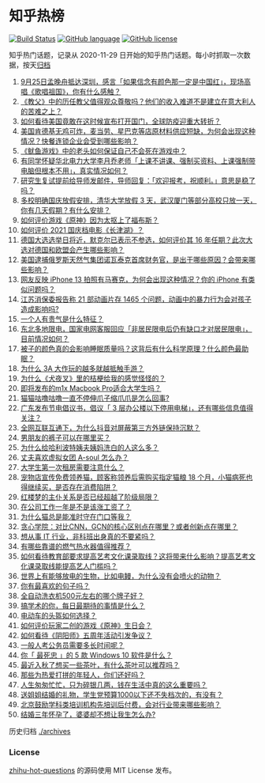 # 知乎热榜
[![Build Status](https://github.com/ToWeLong/zhihu-hot-questions/workflows/CI/badge.svg)](https://github.com/ToWeLong/zhihu-hot-questions/actions)
[![GitHub language](https://img.shields.io/badge/language-golang-orange.svg)](https://golang.org/)
[![GitHub license](https://img.shields.io/github/license/ToWeLong/zhihu-hot-questions)](https://github.com/ToWeLong/zhihu-hot-questions/blob/main/LICENSE)

知乎热门话题，记录从 2020-11-29 日开始的知乎热门话题。每小时抓取一次数据，按天[归档](./archives)

<!-- BEGIN -->

1. [9月25日孟晚舟抵达深圳，感言「如果信念有颜色那一定是中国红」，现场高唱《歌唱祖国》，你有什么感触？](https://www.zhihu.com/question/489018284)
1. [《教父》中的历任教父值得观众尊敬吗？他们的收入难道不是建立在意大利人的苦难之上？](https://www.zhihu.com/question/488054014)
1. [如何看待美国竟敢在这时候宣布打开国门，全球防疫迎重大转折？](https://www.zhihu.com/question/488750262)
1. [美国肯德基无鸡可炸，麦当劳、星巴克等店原材料供应短缺，为何会出现这种情况？快餐连锁企业会受到哪些影响？](https://www.zhihu.com/question/489062710)
1. [《鱿鱼游戏》中的老头如何保证自己不会死在游戏中？](https://www.zhihu.com/question/488626868)
1. [有同学怀疑华北电力大学李月乔老师「上课不讲课、强制买资料、上课强制带电脑但根本不用」，真实情况如何？](https://www.zhihu.com/question/487104592)
1. [研究生复试提前给导师发邮件，导师回复：「欢迎报考，祝顺利。」意思是稳了吗？](https://www.zhihu.com/question/389701976)
1. [多校明确国庆放假安排，清华大学放假 3 天，武汉厦门等部分高校只放一天，你有几天假期？有什么安排？](https://www.zhihu.com/question/489089734)
1. [如何评价游戏《原神》因为太抠上了福布斯？](https://www.zhihu.com/question/488812974)
1. [如何评价 2021 国庆档电影《长津湖》？](https://www.zhihu.com/question/488992270)
1. [德国大选选举日将近，默克尔已表示不参选，如何评价其 16 年任期？此次大选对德国和欧盟会产生哪些影响？](https://www.zhihu.com/question/488697359)
1. [美国逮捕俄罗斯天然气集团诺瓦泰克首席财务官，是出于哪些原因？会带来哪些影响？](https://www.zhihu.com/question/488875304)
1. [网友反映 iPhone 13 拍照有马赛克，为何会出现这种情况？你的 iPhone 有类似问题吗？](https://www.zhihu.com/question/489085967)
1. [江苏消保委报告称 21 部动画片存 1465 个问题，动画中的暴力行为会对孩子造成影响吗?](https://www.zhihu.com/question/488806148)
1. [一个人有贵气是什么特征？](https://www.zhihu.com/question/61071183)
1. [东北多地限电，国家电网客服回应「非居民限电后仍有缺口才对居民限电」，目前情况如何？](https://www.zhihu.com/question/489134032)
1. [被子的颜色真的会影响睡眠质量吗？这背后有什么科学原理？什么颜色最助眠？](https://www.zhihu.com/question/486010225)
1. [为什么 3A 大作玩的越多就越抵触手游？](https://www.zhihu.com/question/487973225)
1. [为什么《犬夜叉》里的桔梗给我的感觉怪怪的？](https://www.zhihu.com/question/483383960)
1. [即将发布的m1x Macbook Pro适合大学生吗？](https://www.zhihu.com/question/487922048)
1. [猫猫咕噜咕噜一直不停伸爪子缩爪爪是怎么回事?](https://www.zhihu.com/question/488171409)
1. [广东发布节电倡议书，倡议「 3 层办公楼以下停用电梯」，还有哪些信息值得关注？](https://www.zhihu.com/question/489109714)
1. [全网互联互通下，为什么抖音对屏蔽第三方外链保持沉默？](https://www.zhihu.com/question/488960782)
1. [男朋友的裤子可以在哪里买？](https://www.zhihu.com/question/486631641)
1. [为什么给哈利波特姨夫姨妈洗白的人这么多？](https://www.zhihu.com/question/390424837)
1. [丈夫喜欢虚拟女团 A-soul 怎么办？](https://www.zhihu.com/question/474270287)
1. [大学生第一次租房需要注意什么？](https://www.zhihu.com/question/300610447)
1. [宠物店宣传免费领养猫，顾客称领养后需购买指定猫粮 18 个月，小猫病死也得继续买，是否存在消费陷阱？](https://www.zhihu.com/question/488961897)
1. [红楼梦的主仆关系是否已经超越了阶级局限？](https://www.zhihu.com/question/481912571)
1. [在公司工作一年是不是该涨工资了？](https://www.zhihu.com/question/282602290)
1. [为什么猫总是能准时守在门口等我？](https://www.zhihu.com/question/355412731)
1. [贪心学院：对比CNN，GCN的核心区别点在哪里？或者创新点在哪里？](https://www.zhihu.com/question/488490618)
1. [想从事 IT 行业，非科班出身真的不要紧吗？](https://www.zhihu.com/question/477704935)
1. [有哪些靠谱的燃气热水器值得推荐？](https://www.zhihu.com/question/265069163)
1. [如何看待教育部要求提高艺考文化课录取线？这将带来什么影响？提高艺考文化课录取线能提高艺人门槛吗？](https://www.zhihu.com/question/488744644)
1. [世界上有能够放电的生物，比如电鳗，为什么没有会喷火的动物？](https://www.zhihu.com/question/488621314)
1. [你有最喜欢的句子吗？](https://www.zhihu.com/question/481085614)
1. [全自动洗衣机500元左右的哪个牌子好？](https://www.zhihu.com/question/271989591)
1. [搞学术的你，每日最期待的事情是什么？](https://www.zhihu.com/question/486811408)
1. [电动车的头盔如何选择？](https://www.zhihu.com/question/392920956)
1. [如何评价玩家二创的游戏《原神》生日会？](https://www.zhihu.com/question/489021439)
1. [如何看待《阴阳师》五周年活动引发争议？](https://www.zhihu.com/question/485655211)
1. [一般人考公务员需要多长时间呢？](https://www.zhihu.com/question/485730027)
1. [你「 最死忠 」的 5 款 Windows 10 软件是什么？](https://www.zhihu.com/question/487819636)
1. [最近入秋了想买一些茶叶，有什么茶叶可以推荐吗？](https://www.zhihu.com/question/488455331)
1. [那些为热爱打拼的年轻人，你们还好吗？](https://www.zhihu.com/question/488734367)
1. [人生匆匆忙忙，只为碎银几两，钱在生活中真的这么重要吗？](https://www.zhihu.com/question/481847754)
1. [送姐姐结婚的礼物，学生党预算1000以下还不失档次的，有没有？](https://www.zhihu.com/question/298026239)
1. [北京鼓励学科类培训机构先培训后付费，会对行业带来哪些影响？](https://www.zhihu.com/question/488447403)
1. [结婚三年怀孕了，婆婆却不想让我生怎么办?](https://www.zhihu.com/question/483321797)

<!-- END -->

历史归档 [./archives](./archives)


### License
[zhihu-hot-questions](https://github.com/towelong/zhihu-hot-questions) 的源码使用 MIT License 发布。